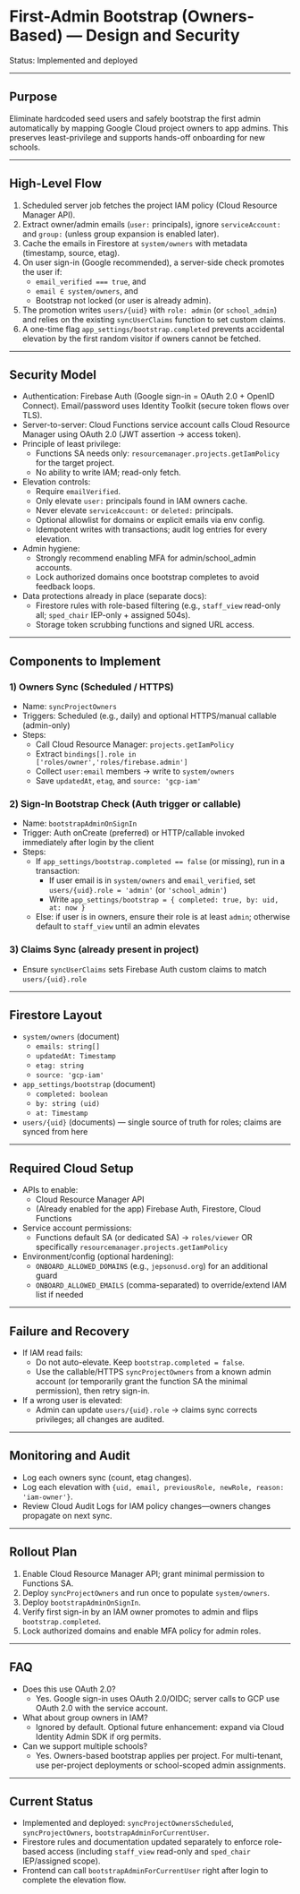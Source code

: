 # First-Admin Bootstrap (Owners-Based) — Design and Security

Status: Implemented and deployed

---

## Purpose
Eliminate hardcoded seed users and safely bootstrap the first admin automatically by mapping Google Cloud project owners to app admins. This preserves least-privilege and supports hands-off onboarding for new schools.

---

## High-Level Flow
1. Scheduled server job fetches the project IAM policy (Cloud Resource Manager API).
2. Extract owner/admin emails (`user:` principals), ignore `serviceAccount:` and `group:` (unless group expansion is enabled later).
3. Cache the emails in Firestore at `system/owners` with metadata (timestamp, source, etag).
4. On user sign-in (Google recommended), a server-side check promotes the user if:
   - `email_verified === true`, and
   - `email ∈ system/owners`, and
   - Bootstrap not locked (or user is already admin).
5. The promotion writes `users/{uid}` with `role: admin` (or `school_admin`) and relies on the existing `syncUserClaims` function to set custom claims.
6. A one-time flag `app_settings/bootstrap.completed` prevents accidental elevation by the first random visitor if owners cannot be fetched.

---

## Security Model
- Authentication: Firebase Auth (Google sign-in = OAuth 2.0 + OpenID Connect). Email/password uses Identity Toolkit (secure token flows over TLS).
- Server-to-server: Cloud Functions service account calls Cloud Resource Manager using OAuth 2.0 (JWT assertion → access token).
- Principle of least privilege:
  - Functions SA needs only: `resourcemanager.projects.getIamPolicy` for the target project.
  - No ability to write IAM; read-only fetch.
- Elevation controls:
  - Require `emailVerified`.
  - Only elevate `user:` principals found in IAM owners cache.
  - Never elevate `serviceAccount:` or `deleted:` principals.
  - Optional allowlist for domains or explicit emails via env config.
  - Idempotent writes with transactions; audit log entries for every elevation.
- Admin hygiene:
  - Strongly recommend enabling MFA for admin/school_admin accounts.
  - Lock authorized domains once bootstrap completes to avoid feedback loops.
- Data protections already in place (separate docs):
  - Firestore rules with role-based filtering (e.g., `staff_view` read-only all; `sped_chair` IEP-only + assigned 504s).
  - Storage token scrubbing functions and signed URL access.

---

## Components to Implement

### 1) Owners Sync (Scheduled / HTTPS)
- Name: `syncProjectOwners`
- Triggers: Scheduled (e.g., daily) and optional HTTPS/manual callable (admin-only)
- Steps:
  - Call Cloud Resource Manager: `projects.getIamPolicy`
  - Extract `bindings[].role in ['roles/owner','roles/firebase.admin']`
  - Collect `user:email` members → write to `system/owners`
  - Save `updatedAt`, `etag`, and `source: 'gcp-iam'`

### 2) Sign-In Bootstrap Check (Auth trigger or callable)
- Name: `bootstrapAdminOnSignIn`
- Trigger: Auth onCreate (preferred) or HTTP/callable invoked immediately after login by the client
- Steps:
  - If `app_settings/bootstrap.completed == false` (or missing), run in a transaction:
    - If user email is in `system/owners` and `email_verified`, set `users/{uid}.role = 'admin'` (or `'school_admin'`)
    - Write `app_settings/bootstrap = { completed: true, by: uid, at: now }`
  - Else: if user is in owners, ensure their role is at least `admin`; otherwise default to `staff_view` until an admin elevates

### 3) Claims Sync (already present in project)
- Ensure `syncUserClaims` sets Firebase Auth custom claims to match `users/{uid}.role`

---

## Firestore Layout
- `system/owners` (document)
  - `emails: string[]`
  - `updatedAt: Timestamp`
  - `etag: string`
  - `source: 'gcp-iam'`
- `app_settings/bootstrap` (document)
  - `completed: boolean`
  - `by: string (uid)`
  - `at: Timestamp`
- `users/{uid}` (documents) — single source of truth for roles; claims are synced from here

---

## Required Cloud Setup
- APIs to enable:
  - Cloud Resource Manager API
  - (Already enabled for the app) Firebase Auth, Firestore, Cloud Functions
- Service account permissions:
  - Functions default SA (or dedicated SA) → `roles/viewer` OR specifically `resourcemanager.projects.getIamPolicy`
- Environment/config (optional hardening):
  - `ONBOARD_ALLOWED_DOMAINS` (e.g., `jepsonusd.org`) for an additional guard
  - `ONBOARD_ALLOWED_EMAILS` (comma-separated) to override/extend IAM list if needed

---

## Failure and Recovery
- If IAM read fails:
  - Do not auto-elevate. Keep `bootstrap.completed = false`.
  - Use the callable/HTTPS `syncProjectOwners` from a known admin account (or temporarily grant the function SA the minimal permission), then retry sign-in.
- If a wrong user is elevated:
  - Admin can update `users/{uid}.role` → claims sync corrects privileges; all changes are audited.

---

## Monitoring and Audit
- Log each owners sync (count, etag changes).
- Log each elevation with `{uid, email, previousRole, newRole, reason: 'iam-owner'}`.
- Review Cloud Audit Logs for IAM policy changes—owners changes propagate on next sync.

---

## Rollout Plan
1. Enable Cloud Resource Manager API; grant minimal permission to Functions SA.
2. Deploy `syncProjectOwners` and run once to populate `system/owners`.
3. Deploy `bootstrapAdminOnSignIn`.
4. Verify first sign-in by an IAM owner promotes to admin and flips `bootstrap.completed`.
5. Lock authorized domains and enable MFA policy for admin roles.

---

## FAQ
- Does this use OAuth 2.0?
  - Yes. Google sign-in uses OAuth 2.0/OIDC; server calls to GCP use OAuth 2.0 with the service account.
- What about group owners in IAM?
  - Ignored by default. Optional future enhancement: expand via Cloud Identity Admin SDK if org permits.
- Can we support multiple schools?
  - Yes. Owners-based bootstrap applies per project. For multi-tenant, use per-project deployments or school-scoped admin assignments.

---

## Current Status
- Implemented and deployed: `syncProjectOwnersScheduled`, `syncProjectOwners`, `bootstrapAdminForCurrentUser`.
- Firestore rules and documentation updated separately to enforce role-based access (including `staff_view` read-only and `sped_chair` IEP/assigned scope).
- Frontend can call `bootstrapAdminForCurrentUser` right after login to complete the elevation flow.
